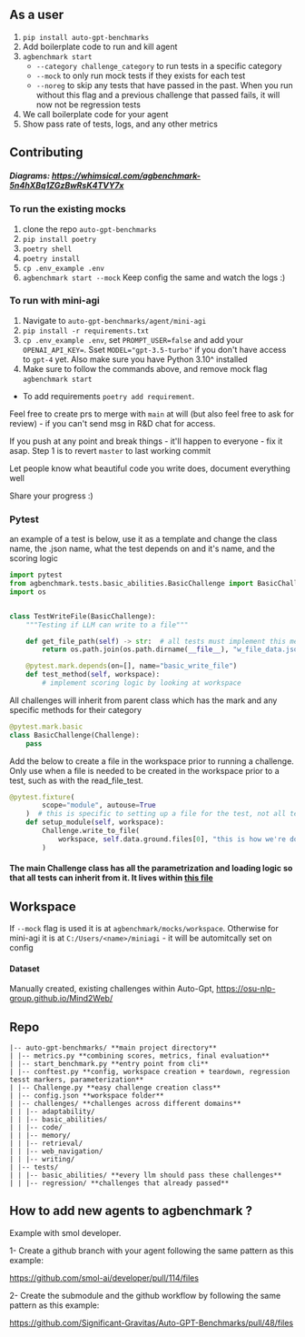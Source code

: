 ## As a user

1. `pip install auto-gpt-benchmarks`
2. Add boilerplate code to run and kill agent
3. `agbenchmark start`
   - `--category challenge_category` to run tests in a specific category
   - `--mock` to only run mock tests if they exists for each test
   - `--noreg` to skip any tests that have passed in the past. When you run without this flag and a previous challenge that passed fails, it will now not be regression tests
4. We call boilerplate code for your agent
5. Show pass rate of tests, logs, and any other metrics

## Contributing

##### Diagrams: https://whimsical.com/agbenchmark-5n4hXBq1ZGzBwRsK4TVY7x

### To run the existing mocks

1. clone the repo `auto-gpt-benchmarks`
2. `pip install poetry`
3. `poetry shell`
4. `poetry install`
5. `cp .env_example .env`
6. `agbenchmark start --mock`
   Keep config the same and watch the logs :)

### To run with mini-agi

1. Navigate to `auto-gpt-benchmarks/agent/mini-agi`
2. `pip install -r requirements.txt`
3. `cp .env_example .env`, set `PROMPT_USER=false` and add your `OPENAI_API_KEY=`. Sset `MODEL="gpt-3.5-turbo"` if you don't have access to `gpt-4` yet. Also make sure you have Python 3.10^ installed
4. Make sure to follow the commands above, and remove mock flag `agbenchmark start`

- To add requirements `poetry add requirement`.

Feel free to create prs to merge with `main` at will (but also feel free to ask for review) - if you can't send msg in R&D chat for access.

If you push at any point and break things - it'll happen to everyone - fix it asap. Step 1 is to revert `master` to last working commit

Let people know what beautiful code you write does, document everything well

Share your progress :)

### Pytest

an example of a test is below, use it as a template and change the class name, the .json name, what the test depends on and it's name, and the scoring logic

```python
import pytest
from agbenchmark.tests.basic_abilities.BasicChallenge import BasicChallenge
import os


class TestWriteFile(BasicChallenge):
    """Testing if LLM can write to a file"""

    def get_file_path(self) -> str:  # all tests must implement this method
        return os.path.join(os.path.dirname(__file__), "w_file_data.json")

    @pytest.mark.depends(on=[], name="basic_write_file")
    def test_method(self, workspace):
        # implement scoring logic by looking at workspace
```

All challenges will inherit from parent class which has the mark and any specific methods for their category

```python
@pytest.mark.basic
class BasicChallenge(Challenge):
    pass
```

Add the below to create a file in the workspace prior to running a challenge. Only use when a file is needed to be created in the workspace prior to a test, such as with the read_file_test.

```python
@pytest.fixture(
        scope="module", autouse=True
    )  # this is specific to setting up a file for the test, not all tests have this
    def setup_module(self, workspace):
        Challenge.write_to_file(
            workspace, self.data.ground.files[0], "this is how we're doing"
        )
```

#### The main Challenge class has all the parametrization and loading logic so that all tests can inherit from it. It lives within [this file](https://github.com/Significant-Gravitas/Auto-GPT-Benchmarks/blob/master/agbenchmark/Challenge.py)

## Workspace

If `--mock` flag is used it is at `agbenchmark/mocks/workspace`. Otherwise for mini-agi it is at `C:/Users/<name>/miniagi` - it will be automitcally set on config

#### Dataset

Manually created, existing challenges within Auto-Gpt, https://osu-nlp-group.github.io/Mind2Web/

## Repo

```
|-- auto-gpt-benchmarks/ **main project directory**
| |-- metrics.py **combining scores, metrics, final evaluation**
| |-- start_benchmark.py **entry point from cli**
| |-- conftest.py **config, workspace creation + teardown, regression tesst markers, parameterization**
| |-- Challenge.py **easy challenge creation class**
| |-- config.json **workspace folder**
| |-- challenges/ **challenges across different domains**
| | |-- adaptability/
| | |-- basic_abilities/
| | |-- code/
| | |-- memory/
| | |-- retrieval/
| | |-- web_navigation/
| | |-- writing/
| |-- tests/
| | |-- basic_abilities/ **every llm should pass these challenges**
| | |-- regression/ **challenges that already passed**
```

## How to add new agents to agbenchmark ?

Example with smol developer.

1- Create a github branch with your agent following the same pattern as this example:

https://github.com/smol-ai/developer/pull/114/files

2- Create the submodule and the github workflow by following the same pattern as this example:

https://github.com/Significant-Gravitas/Auto-GPT-Benchmarks/pull/48/files
